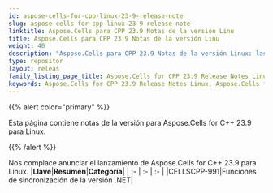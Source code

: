 ```yaml
---
id: aspose-cells-for-cpp-linux-23-9-release-note
slug: aspose-cells-for-cpp-linux-23-9-release-note
linktitle: Aspose.Cells para CPP 23.9 Notas de la versión Linu
title: Aspose.Cells para CPP 23.9 Notas de la versión Linu
weight: 40
description: "Aspose.Cells para CPP 23.9 Notas de la versión Linux: las últimas mejoras, nuevas funciones y correcciones"
type: repositor
layout: releas
family_listing_page_title: Aspose.Cells for CPP 23.9 Release Notes Linu
keywords: Aspose.Cells for CPP 23.9 Release Notes Linux, Aspose.Cells for CPP 23.9 Linux updates and fixe
---
```

{{% alert color="primary" %}}

Esta página contiene notas de la versión para Aspose.Cells for C++ 23.9 para Linux.

{{% /alert %}}

Nos complace anunciar el lanzamiento de Aspose.Cells for C++ 23.9 para Linux.
|**Llave**|**Resumen**|**Categoría**|
| :- | :- | :- |
|CELLSCPP-991|Funciones de sincronización de la versión .NET|
